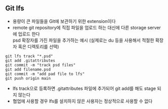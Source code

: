 ## Git lfs
- 용량이 큰 파일들을 Git에 보관하기 위한 extension이다    
- remote git repository에 직접 파일을 업로드 하는 대신에 다른 storage server에 업로드 한다    
		psd 확장자를 가진 파일을 추가하는 예시 (실제로는 du 등을 사용해서 적절한 확장자 혹은 디렉토리를 선택)    
~~~shell
git lfs track "*.psd"
git add .gitattributes
git commit -m "track psd files"
git add filename.psd
git commit -m "add pad file to lfs"
git push origin main
~~~
- lfs track으로 등록하면 .gitattributes 파일에 추가되어 git add를 해도 stage 되지 않는다   
- 협업에 사용할 경우 lfs를 설치하지 않은 사용자는 정상적으로 사용할 수 없다   
